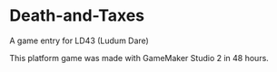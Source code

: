 # Death-and-Taxes
A game entry for LD43 (Ludum Dare)

This platform game was made with GameMaker Studio 2 in 48 hours. 
